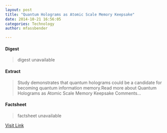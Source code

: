 ```yaml
---
layout: post
title: "Quantum Holograms as Atomic Scale Memory Keepsake"
date: 2014-10-21 16:56:05
categories: Technology
author: mfassbender

---
```



#### Digest
>digest unavailable

#### Extract
>Study demonstrates that quantum holograms could be a candidate for becoming quantum information memory.Read more about Quantum Holograms as Atomic Scale Memory Keepsake Comments...

#### Factsheet
>factsheet unavailable

[Visit Link](http://www.pddnet.com/news/2014/10/quantum-holograms-atomic-scale-memory-keepsake)


